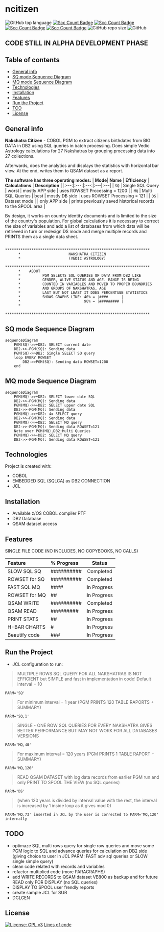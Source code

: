 # ncitizen

![GitHub top language](https://img.shields.io/github/languages/top/pak-center/ncitizen?style=plastic)
[![Scc Count Badge](https://sloc.xyz/github/pak-center/ncitizen/)](https://github.com/pak-center/ncitizen/)
[![Scc Count Badge](https://sloc.xyz/github/pak-center/ncitizen/?category=code)](https://github.com/pak-center/ncitizen/)
[![Scc Count Badge](https://sloc.xyz/github/pak-center/ncitizen/?category=comments)](https://github.com/pak-center/ncitizen/)
[![Scc Count Badge](https://sloc.xyz/github/pak-center/ncitizen/?category=blanks)](https://github.com/pak-center/ncitizen/)
![GitHub repo size](https://img.shields.io/github/repo-size/pak-center/ncitizen?style=plastic)
![GitHub](https://img.shields.io/github/license/pak-center/ncitizen?style=plastic)

## CODE STILL IN ALPHA DEVELOPMENT PHASE

## Table of contents

* [General info](#general-info)
* [SQ mode Sequence Diagram](sq-mode-sequence-diagram)
* [MQ mode Sequence Diagram](mq-mode-sequence-diagram)
* [Technologies](#technologies)
* [Installation](#installation)
* [Features](#features)
* [Run the Project](#run-the-project)
* [TOO](#todo)
* [License](#license)

## General info

**Nakshatra Citizen** - COBOL PGM to extract citizens birthdates from BIG DATA in DB2 using SQL queries in batch processing.
Does simple Vedic Astrology calculations for 27 Nakshatras by grouping processing data into 27 collections.

Afterwards, does the analytics and displays the statistics with horizontal bar view. At the end, writes them to QSAM dataset as a report.

**The software has three operating modes:** 
| **Mode**| **Name** | **Efficiency** | **Calculations** | **Description** |
|:---:|:---:|:---:|:---|:---|
| `SQ` | Single SQL Query | worst | mostly APP side | uses ROWSET Processing = 1200 |
| `MQ` | Multi SQL Queries | best | mostly DB side | uses ROWSET Processing = 121 |
| `DS` | Dataset mode | | only APP side | prints previously saved historical records to the SPOOL area |

By design, it works on country identity documents and is limited to the size of the country's population. For global calculations it is necessary to correct the size of variables and add a list of databases from which data will be retrieved in turn or redesign DS mode and merge multiple records and PRINTS them as a single data sheet.

```cobol
      ******************************************************************
      *                      NAKSHATRA CITIZEN
      *                      (VEDIC ASTROLOGY)
      ******************************************************************
      *    ABOUT
      *          PGM SELECTS SQL QUERIES OF DATA FROM DB2 LIKE
      *          GENDER, ALIVE STATUS AND AGE. RANGE IS BEING
      *          COUNTED IN VARIABLES AND MOVED TO PROPER BOUNDRIES
      *          AND GROUPS OF NAKSHATRAS, AGE
      *          LAST BUT NOT LEAST IT DOES PERCENTAGE STATISTICS
      *          SHOWS GRAPHS LIKE: 40% = |####      |
      *                             90% = |######### |
      *
      ******************************************************************
```

## SQ mode Sequence Diagram
```mermaid
sequenceDiagram
    PGM(SQ)->>+DB2: SELECT current date
    DB2->>-PGM(SQ): Sending data
    PGM(SQ)->>DB2: Single SELECT SQ query
    loop EVERY ROWSET
        DB2->>PGM(SQ): Sending data ROWSET=1200
    end
```

## MQ mode Sequence Diagram

```mermaid
sequenceDiagram
    PGM(MQ)->>+DB2: SELECT lower date SQL
    DB2->>-PGM(MQ): Sending data
    PGM(MQ)->>+DB2: SELECT upper date SQL
    DB2->>-PGM(MQ): Sending data
    PGM(MQ)->>+DB2: 4x SELECT query
    DB2->>-PGM(MQ): Sending data
    PGM(MQ)->>+DB2: SELECT MQ query
    DB2->>-PGM(MQ): Sending data ROWSET=121
    Note over PGM(MQ),DB2:Multi Queries
    PGM(MQ)->>+DB2: SELECT MQ query
    DB2->>-PGM(MQ): Sending data ROWSET=121
```

## Technologies

Project is created with:

* COBOL
* EMBEDDED SQL (SQLCA) as DB2 CONNECTION
* JCL

## Installation

* Available z/OS COBOL compiler PTF
* DB2 Database
* QSAM dataset access

## Features

SINGLE FILE CODE (NO INCLUDES, NO COPYBOOKS, NO CALLS)

| Feature       | % Progress | Status      |
| :---          | :---       | :---:       |
| SLOW SQL SQ   | ########## | Completed   |
| ROWSET for SQ | ########## | Completed   |
| FAST SQL MQ   | ####       | In Progress |
| ROWSET for MQ | ##         | In Progress |
| QSAM WRITE    | ########## | Completed   |
| QSAM READ     | #########  | In Progress |
| PRINT STATS   | ##         | In Progress |
| H-BAR CHARTS  | #          | In Progress |
| Beautify code | ###        | In Progress |

## Run the Project

* JCL configuration to run:

> MULTIPLE ROWS SQL QUERY FOR ALL NAKSHATRAS IS NOT EFFICIENT but SIMPLE and fast in implementation in code!
> Default interval = 10

```jcl
PARM='SQ'
```

> For minimum interval = 1 year (PGM PRINTS 120 TABLE RAPORTS + SUMMARY)

```jcl
PARM='SQ,1'
```

> SINGLE - ONE ROW SQL QUERIES FOR EVERY NAKSHATRA GIVES BETTER PERFORMANCE BUT MAY NOT WORK FOR ALL DATABASES VERSIONS

```jcl
PARM='MQ,40'
```

> For maximum interval = 120 years (PGM PRINTS 1 TABLE RAPORT + SUMMARY)

```jcl
PARM='MQ,120'
```

> READ QSAM DATASET with log data records from earlier PGM run and only PRINT TO SPOOL THE VIEW (no SQL queries)

```jcl
PARM='DS'
```

> (when 120 years is divided by interval value with the rest, the interval is increased by 1 inside loop as it gives mod 0)

```jcl
PARM='MQ,73' inserted in JCL by the user is corrected to PARM='MQ,120' internally
```

## TODO

* optimaze SQL multi rows query for single row queries and move some PGM logic to SQL and advance queries for calculation on DB2 side (giving choice to user in JCL PARM: FAST adv sql queries or SLOW single simple query)
* clean code related with records and variables
* refactor multiplied code (more PARAGRAPHS)
* add WRITE RECORDS to QSAM dataset VB800 as backup and for future READ only FOR DISPLAY (no SQL queries)
* DISPLAY TO SPOOL user frendly reports
* create sample JCL for SUB
* DCLGEN

## License

[![License: GPL v3](https://img.shields.io/badge/License-GPLv3-blue.svg)](https://www.gnu.org/licenses/gpl-3.0)
[Lines of code](https://img.shields.io/tokei/lines/github/pak-center/ncitizen?label=total%20lines%20of%20code&style=plastic)
